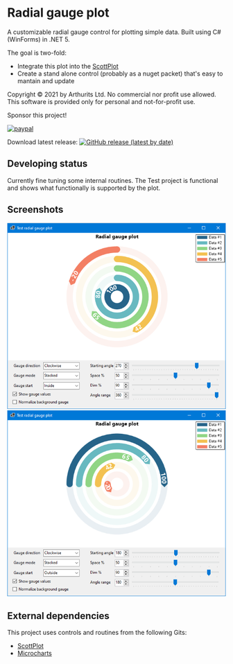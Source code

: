 # Radial gauge plot
A customizable radial gauge control for plotting simple data. Built using C# (WinForms) in .NET 5.

The goal is two-fold:
* Integrate this plot into the [ScottPlot](https://github.com/ScottPlot/ScottPlot)
* Create a stand alone control (probably as a nuget packet) that's easy to mantain and update

Copyright © 2021 by Arthurits Ltd. No commercial nor profit use allowed. This software is provided only for personal and not-for-profit use.

Sponsor this project!

[![paypal](https://www.paypalobjects.com/en_US/i/btn/btn_donateCC_LG.gif)](https://www.paypal.com/paypalme/ArthuritsLtd)

Download latest release: [![GitHub release (latest by date)](https://img.shields.io/github/v/release/arthurits/RadialGaugePlot?include_prereleases)](https://github.com/arthurits/RadialGaugePlot/releases)

## Developing status
Currently fine tuning some internal routines.
The Test project is functional and shows what functionally is supported by the plot.

## Screenshots
![Screenshot](https://github.com/arthurits/RadialGaugePlot/blob/master/Test/images/Screenshot01.png?raw=true "Radial gauge example 1")
![Screenshot](https://github.com/arthurits/RadialGaugePlot/blob/master/Test/images/Screenshot02.png?raw=true "Radial gauge example 2")

## External dependencies
This project uses controls and routines from the following Gits:
* [ScottPlot](https://github.com/ScottPlot/ScottPlot)
* [Microcharts](https://github.com/dotnet-ad/Microcharts)
